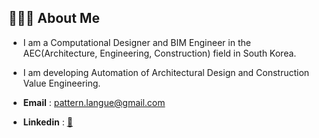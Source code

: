 ## 🧑🏻‍💻 About Me

- I am a Computational Designer and BIM Engineer in the AEC(Architecture, Engineering, Construction) field in South Korea.
- I am developing Automation of Architectural Design and Construction Value Engineering.

- **Email** : pattern.langue@gmail.com
- **Linkedin** : [🔗](https://www.linkedin.com/in/woong-jean-vyun-160aa3228/)
